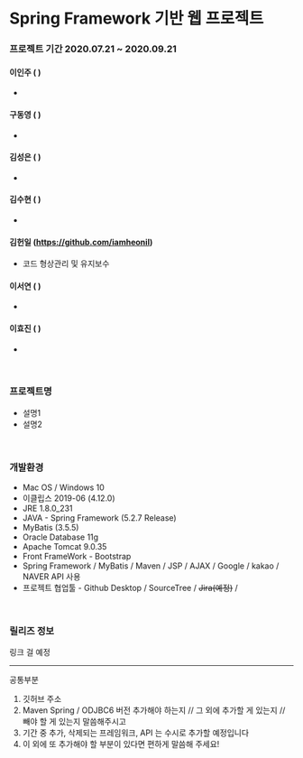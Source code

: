 # Spring Framework 기반 웹 프로젝트

### 프로젝트 기간 2020.07.21 ~ 2020.09.21

#### 이인주 ( )

- 

#### 구동영 ( )

- 

#### 김성은 ( )

- 

#### 김수현 ( )

- 

#### 김헌일 (https://github.com/iamheonil)

- 코드 형상관리 및 유지보수

#### 이서연 ( )

- 

#### 이효진 ( )

- 

<br>

### 프로젝트명

 - 설명1
 - 설명2

<br>

### 개발환경

 - Mac OS / Windows 10
 - 이클립스 2019-06 (4.12.0)
 - JRE 1.8.0_231
 - JAVA - Spring Framework (5.2.7 Release)
 - MyBatis (3.5.5)
 - Oracle Database 11g
 - Apache Tomcat 9.0.35
 - Front FrameWork - Bootstrap
 - Spring Framework / MyBatis / Maven / JSP / AJAX / Google / kakao / NAVER API 사용
 - 프로젝트 협업툴 - Github Desktop / SourceTree / ~~Jira(예정)~~ /

<br>

### 릴리즈 정보

링크 걸 예정

-------

공통부분<br>

1. 깃허브 주소
2. Maven Spring / ODJBC6 버전 추가해야 하는지 // 그 외에 추가할 게 있는지 // 빼야 할 게 있는지 말씀해주시고
3. 기간 중 추가, 삭제되는 프레임워크, API 는 수시로 추가할 예정입니다
4. 이 외에 또 추가해야 할 부분이 있다면 편하게 말씀해 주세요!
